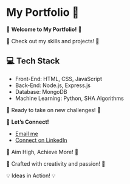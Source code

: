 # My Portfolio 👋

🎉 **Welcome to My Portfolio!** 🎉

🌟 Check out my skills and projects! 🌟

## 💻 Tech Stack
- Front-End: HTML, CSS, JavaScript
- Back-End: Node.js, Express.js
- Database: MongoDB
- Machine Learning: Python, SHA Algorithms

🚀 Ready to take on new challenges! 🚀

🤝 **Let’s Connect!**
- [Email me](mailto:Pavanpnk10@gmail.com)
- [Connect on LinkedIn](https://www.linkedin.com/in/pavan-kumar-a54748195/)

🎯 Aim High, Achieve More! 🎯

🎨 Crafted with creativity and passion! 🎨

💡 Ideas in Action! 💡
